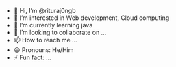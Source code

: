 - 👋 Hi, I’m @rituraj0ngb
- 👀 I’m interested in Web development, Cloud computing 
- 🌱 I’m currently learning java
- 💞️ I’m looking to collaborate on ...
- 📫 How to reach me ...
- 😄 Pronouns: He/Him
- ⚡ Fun fact: ...

<!---
rituraj0ngb/rituraj0ngb is a ✨ special ✨ repository because its `README.md` (this file) appears on your GitHub profile.
You can click the Preview link to take a look at your changes.
--->
